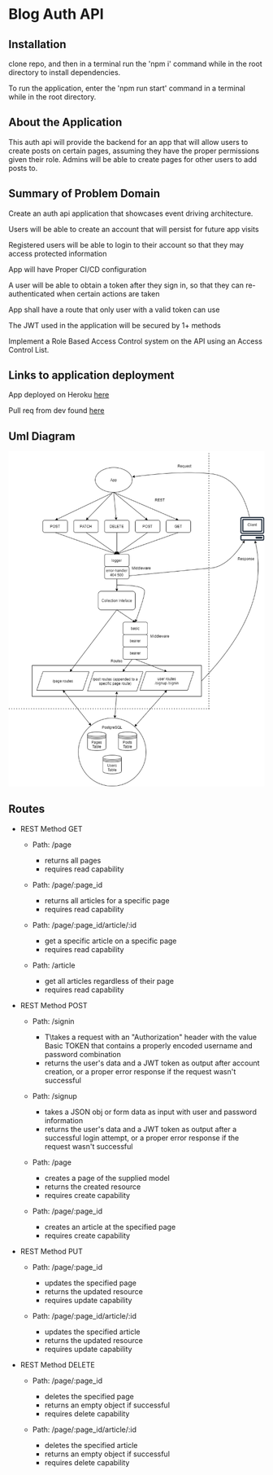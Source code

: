 # Blog Auth API

## Installation

  clone repo, and then in a terminal run the 'npm i' command while in the root directory to install dependencies.
  
  To run the application, enter the 'npm run start' command in a terminal while in the root directory.

## About the Application

  This auth api will provide the backend for an app that will allow users to create posts on certain pages, assuming they have the proper permissions given their role. Admins will be able to create pages for other users to add posts to.

## Summary of Problem Domain

  Create an auth api application that showcases event driving architecture. 
  
  Users will be able to create an account that will persist for future app visits

  Registered users will be able to login to their account so that they may access protected information

  App will have Proper CI/CD configuration

  A user will be able to obtain a token after they sign in, so that they can re-authenticated when certain actions are taken

  App shall have a route that only user with a valid token can use

  The JWT used in the application will be secured by 1+ methods

  Implement a Role Based Access Control system on the API using an Access Control List. 

## Links to application deployment

  App deployed on Heroku [here](https://auth-blog-api.herokuapp.com/)

  Pull req from dev found [here](https://github.com/Auth-Blog-Project/Auth-Blog-Project/pull/3)

## Uml Diagram

![diagram](./uml-diagram.png)

## Routes

* REST Method GET

  * Path: /page
    * returns all pages
    * requires read capability
  
  * Path: /page/:page_id
    * returns all articles for a specific page
    * requires read capability

  * Path: /page/:page_id/article/:id
    * get a specific article on a specific page
    * requires read capability

  * Path: /article
    * get all articles regardless of their page
    * requires read capability

* REST Method POST
  * Path: /signin
    * T\takes a request with an "Authorization" header with the value Basic TOKEN that contains a properly encoded username and password combination
    * returns the user's data and a JWT token as output after account creation, or a proper error response if the request wasn't successful

  * Path: /signup
    * takes a JSON obj or form data as input with user and password information
    * returns the user's data and a JWT token as output after a successful login attempt, or a proper error response if the request wasn't successful

  * Path: /page
    * creates a page of the supplied model
    * returns the created resource
    * requires create capability

  * Path: /page/:page_id
    * creates an article at the specified page
    * requires create capability

* REST Method PUT
  * Path: /page/:page_id
    * updates the specified page
    * returns the updated resource
    * requires update capability

  * Path: /page/:page_id/article/:id
    * updates the specified article
    * returns the updated resource
    * requires update capability

* REST Method DELETE
  * Path: /page/:page_id
    * deletes the specified page
    * returns an empty object if successful
    * requires delete capability

  * Path: /page/:page_id/article/:id
    * deletes the specified article
    * returns an empty object if successful
    * requires delete capability

